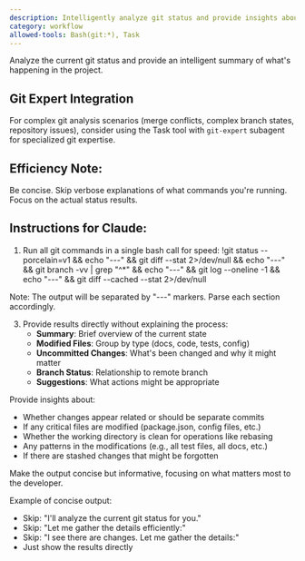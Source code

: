 ```yaml
---
description: Intelligently analyze git status and provide insights about current project state
category: workflow
allowed-tools: Bash(git:*), Task
---
```


Analyze the current git status and provide an intelligent summary of what's happening in the project.

## Git Expert Integration
For complex git analysis scenarios (merge conflicts, complex branch states, repository issues), consider using the Task tool with `git-expert` subagent for specialized git expertise.

## Efficiency Note:
Be concise. Skip verbose explanations of what commands you're running. Focus on the actual status results.

## Instructions for Claude:

1. Run all git commands in a single bash call for speed:
!git status --porcelain=v1 && echo "---" && git diff --stat 2>/dev/null && echo "---" && git branch -vv | grep "^\*" && echo "---" && git log --oneline -1 && echo "---" && git diff --cached --stat 2>/dev/null

Note: The output will be separated by "---" markers. Parse each section accordingly.

3. Provide results directly without explaining the process:
   - **Summary**: Brief overview of the current state
   - **Modified Files**: Group by type (docs, code, tests, config)
   - **Uncommitted Changes**: What's been changed and why it might matter
   - **Branch Status**: Relationship to remote branch
   - **Suggestions**: What actions might be appropriate

Provide insights about:
- Whether changes appear related or should be separate commits
- If any critical files are modified (package.json, config files, etc.)
- Whether the working directory is clean for operations like rebasing
- Any patterns in the modifications (e.g., all test files, all docs, etc.)
- If there are stashed changes that might be forgotten

Make the output concise but informative, focusing on what matters most to the developer.

Example of concise output:
- Skip: "I'll analyze the current git status for you."
- Skip: "Let me gather the details efficiently:"
- Skip: "I see there are changes. Let me gather the details:"
- Just show the results directly